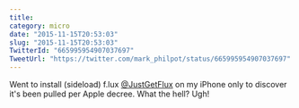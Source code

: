 ```yaml
---
title: 
category: micro
date: "2015-11-15T20:53:03"
slug: "2015-11-15T20:53:03"
TwitterId: "665995954907037697"
TweetUrl: "https://twitter.com/mark_philpot/status/665995954907037697"
---
```


Went to install (sideload) f.lux [@JustGetFlux](https://twitter.com/JustGetFlux)
on my iPhone only to discover it's been pulled per Apple decree. What the hell?
Ugh!
